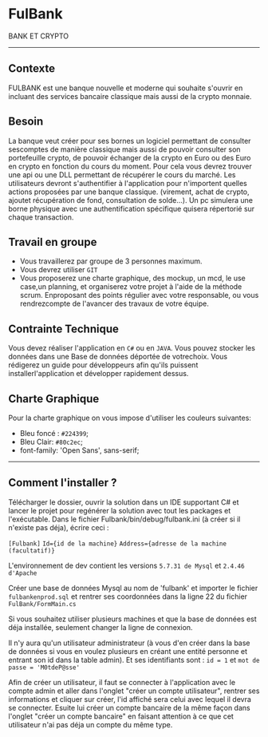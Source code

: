 # FulBank
BANK ET CRYPTO

<hr>

## Contexte
FULBANK est une banque nouvelle et moderne qui souhaite s'ouvrir en incluant des services bancaire classique mais aussi de la crypto monnaie.

## Besoin
La banque veut créer pour ses bornes un logiciel permettant de consulter sescomptes de manière classique mais aussi de pouvoir consulter son portefeuille crypto, de pouvoir échanger de la crypto en Euro ou des Euro en crypto en fonction du cours du moment. Pour cela vous devrez trouver une api ou une DLL permettant de récupérer le cours du marché.
Les utilisateurs devront s'authentifier à l'application pour n'importent quelles actions proposées par une banque classique. (virement, achat de crypto, ajoutet récupération de fond, consultation de solde...).
Un pc simulera une borne physique avec une authentification spécifique quisera répertorié sur chaque transaction.

## Travail en groupe

- Vous travaillerez par groupe de 3 personnes maximum.
- Vous devrez utiliser `GIT`
- Vous proposerez une charte graphique, des mockup, un mcd, le use case,un planning, et organiserez votre projet à l'aide de la méthode scrum. Enproposant des points régulier avec votre responsable,  ou vous rendrezcompte de l'avancer des travaux de votre équipe.

## Contrainte Technique
Vous devez réaliser l'application en `C#` ou en `JAVA`.
Vous pouvez stocker les données dans une Base de données déportée de votrechoix.
Vous rédigerez un guide pour développeurs afin qu'ils puissent installerl'application et développer rapidement dessus.

## Charte Graphique
Pour la charte graphique on vous impose d'utiliser les couleurs suivantes:
- Bleu foncé : `#224399`;
- Bleu Clair: `#80c2ec`;
- font-family: 'Open Sans', sans-serif;

<hr>

## Comment l'installer ?

Télécharger le dossier, ouvrir la solution dans un IDE supportant C# et lancer le projet pour regénérer la solution avec tout les packages et l'exécutable.
Dans le fichier Fulbank/bin/debug/fulbank.ini (à créer si il n'existe pas déja), écrire ceci : 

`[Fulbank]`
`Id={id de la machine}`
`Address={adresse de la machine (facultatif)}`

L'environnement de dev contient les versions `5.7.31 de Mysql` et `2.4.46 d'Apache`

Créer une base de données Mysql au nom de 'fulbank' et importer le fichier `fulbankenprod.sql` et rentrer ses coordonnées dans la ligne 22 du fichier `FulBank/FormMain.cs`

Si vous souhaitez utiliser plusieurs machines et que la base de données est déja installée, seulement changer la ligne de connexion.

Il n'y aura qu'un utilisateur administrateur (à vous d'en créer dans la base de données si vous en voulez plusieurs en créant une entité personne et entrant son id dans la table admin). Et ses identifiants sont : `id = 1` et `mot de passe = 'M0tdeP@sse'`

Afin de créer un utilisateur, il faut se connecter à l'application avec le compte admin et aller dans l'onglet "créer un compte utilisateur", rentrer ses informations et cliquer sur créer, l'id affiché sera celui avec lequel il devra se connecter. 
Esuite lui créer un compte bancaire de la même façon dans l'onglet "créer un compte bancaire" en faisant attention à ce que cet utilisateur n'ai pas déja un compte du même type.





